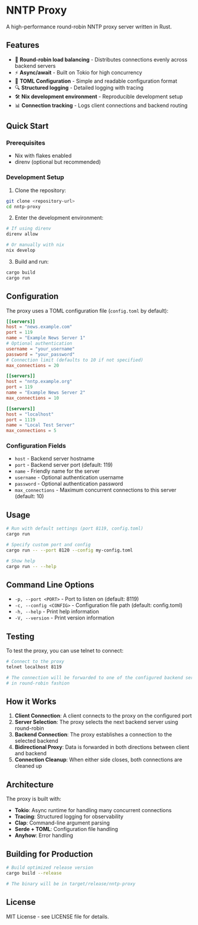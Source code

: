 # NNTP Proxy

A high-performance round-robin NNTP proxy server written in Rust.

## Features

- 🔄 **Round-robin load balancing** - Distributes connections evenly across backend servers
- ⚡ **Async/await** - Built on Tokio for high concurrency
- 📝 **TOML Configuration** - Simple and readable configuration format
- 🔍 **Structured logging** - Detailed logging with tracing
- 🛠️ **Nix development environment** - Reproducible development setup
- 📊 **Connection tracking** - Logs client connections and backend routing

## Quick Start

### Prerequisites

- Nix with flakes enabled
- direnv (optional but recommended)

### Development Setup

1. Clone the repository:
```bash
git clone <repository-url>
cd nntp-proxy
```

2. Enter the development environment:
```bash
# If using direnv
direnv allow

# Or manually with nix
nix develop
```

3. Build and run:
```bash
cargo build
cargo run
```

## Configuration

The proxy uses a TOML configuration file (`config.toml` by default):

```toml
[[servers]]
host = "news.example.com"
port = 119
name = "Example News Server 1"
# Optional authentication
username = "your_username"
password = "your_password"
# Connection limit (defaults to 10 if not specified)
max_connections = 20

[[servers]]
host = "nntp.example.org"
port = 119
name = "Example News Server 2"
max_connections = 10

[[servers]]
host = "localhost"
port = 1119
name = "Local Test Server"
max_connections = 5
```

### Configuration Fields

- `host` - Backend server hostname
- `port` - Backend server port (default: 119)  
- `name` - Friendly name for the server
- `username` - Optional authentication username
- `password` - Optional authentication password
- `max_connections` - Maximum concurrent connections to this server (default: 10)

## Usage

```bash
# Run with default settings (port 8119, config.toml)
cargo run

# Specify custom port and config
cargo run -- --port 8120 --config my-config.toml

# Show help
cargo run -- --help
```

## Command Line Options

- `-p, --port <PORT>` - Port to listen on (default: 8119)
- `-c, --config <CONFIG>` - Configuration file path (default: config.toml)
- `-h, --help` - Print help information
- `-V, --version` - Print version information

## Testing

To test the proxy, you can use telnet to connect:

```bash
# Connect to the proxy
telnet localhost 8119

# The connection will be forwarded to one of the configured backend servers
# in round-robin fashion
```

## How it Works

1. **Client Connection**: A client connects to the proxy on the configured port
2. **Server Selection**: The proxy selects the next backend server using round-robin
3. **Backend Connection**: The proxy establishes a connection to the selected backend
4. **Bidirectional Proxy**: Data is forwarded in both directions between client and backend
5. **Connection Cleanup**: When either side closes, both connections are cleaned up

## Architecture

The proxy is built with:

- **Tokio**: Async runtime for handling many concurrent connections
- **Tracing**: Structured logging for observability
- **Clap**: Command-line argument parsing
- **Serde + TOML**: Configuration file handling
- **Anyhow**: Error handling

## Building for Production

```bash
# Build optimized release version
cargo build --release

# The binary will be in target/release/nntp-proxy
```

## License

MIT License - see LICENSE file for details.
